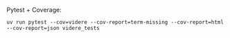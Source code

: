 Pytest + Coverage:

```
uv run pytest --cov=videre --cov-report=term-missing --cov-report=html --cov-report=json videre_tests
```
